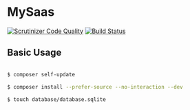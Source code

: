 # MySaas

 [![Scrutinizer Code Quality](https://scrutinizer-ci.com/g/francescfores/MySaas/badges/quality-score.png?b=master)](https://scrutinizer-ci.com/g/francescfores/MySaas/?branch=master)
 [![Build Status](https://travis-ci.org/francescfores/MySaas.svg?branch=master)](https://travis-ci.org/francescfores/MySaas)

## Basic Usage
 ``` bash

 $ composer self-update

 $ composer install --prefer-source --no-interaction --dev

 $ touch database/database.sqlite
 ```
